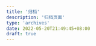 ```yaml
---
title: '归档'
description: '归档页面'
type: 'archives'
date: 2022-05-20T21:49:45+08:00
draft: true
---
```

